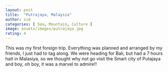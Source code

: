 ```yaml
---
layout: post
title:  "Putrajaya, Malaysia"
author: sid
categories: [ Sea, Mountain, Culture ]
image: assets/images/putrajaya.jpg
rating: 4
---
```

This was my first foreign trip. Everything was planned and arranged by my friends, I just had to tag along. We were heading for Bali, but had a 7 hours halt in Malasiya, so we thought why not go visit the Smart city of Putajaya and boy, oh boy, it was a marvel to admire!!

<div class="pa-carousel-widget" style="width:100%; height:480px; display:none;"
  data-link="https://www.tripadvisor.in/Attractions-g298305-Activities-Putrajaya_Wilayah_Persekutuan.html"
  data-title="Putrajaya, Malaysia"
  data-description="Snaps taken during Putrajaya trip"
  data-delay="3">
  <object data="https://lh3.googleusercontent.com/FARlv0mvasN1jeFQ-2Zuwet5eBN9f0LRW9uflxkWoc1WaGxH4bNLyLyDMhy5vfgT3KxUO_g9Y-7SA3FPmhOn8QQZbzPnegxQONlmejq1d-pfwuJ-aFRtLpRtlQ984IzCnn9voaiw2xg=w1920-h1080"></object>
  <object data="https://lh3.googleusercontent.com/BKmDP_nrhbrged5xFiXhVeWLsNCjzhmby_-ZYFcYgqrmFfMcvVMAxe_ws6O6cLyZ0JWpOr0H6xxpLebfrhCbqp9rd4tTg0K1hJckEZgacpMh_oW8nXur-0f0aisCHzKLkq2xXbIMuPI=w1920-h1080"></object>
  <object data="https://lh3.googleusercontent.com/6M299Q9semOTELISzo6orTlJieeSCxvuabkR6pJakCosTEa4CEj1BgdzneRhYCzQHOuRFrjtlfCChpmTPZpii690E6LCR5bOlA2X2_4QDiql4q6qJ3mweXrhg-MHEqylLw1abpgkTwE=w1920-h1080"></object>
  <object data="https://lh3.googleusercontent.com/6dpdaSy2z4TtqLIFaWKRjuTBeh6Cl6wq7OjNaJBzgAOCnEXdjzHE1geat1Tpb5xBWBVRypfQpOc02JzpD54sI0RjDKaix8hkvGNDlV4OHAn53AGYFj1_tB6gnwCondx3qq2CoKCODqs=w1920-h1080"></object>
  <object data="https://lh3.googleusercontent.com/eVuxpWouMWnlzcaQN16-NN-c3Eus1pyjqciRXTf_E7v2hRGyYrEeu8blUEpqCTF6k0Mf7KiZlwjp3lz_Lxoj0gn8v3PH99rO6VN2ZM53z6LY3SUY_PzHkvAPjvG9zQ0UEFuK_iUqRv0=w1920-h1080"></object>
  <object data="https://lh3.googleusercontent.com/FfVxcEsl7P6DYO4bFWk8GEWdUsKAGFc-EYSvaf26jGBuBIUMQZA-hp-CFluG1ghj8_BKkf7Nudihoj_0yhMLisy4ZeDcZOFv7EwAY53iQDpMZImcaD5VVg59F2N-npjWJBOJo2aUcts=w1920-h1080"></object>
  <object data="https://lh3.googleusercontent.com/WpMYI0HuwYa2bFO-ZfDCHQXxYA8zjkbD4hT1f8P5MCBXvtOAtSKw1hCBV6OMMJOHFbY5ZQN_JINn76sUayOo6K3KqA6nuamDu5atIRIB9m5WsJxJDBexW7GnCzbsSs1ZAkMXVzW1rHY=w1920-h1080"></object>
  <object data="https://lh3.googleusercontent.com/bGr2tBaV1ow-jpeutbmRnsTHFWLSt8IEH9dIEc-pGlS5WZ8n9nSal9ggQt6h2g8jEtdxchbf_a6d6mXsdaikSltyxE2oMnKHT3JSPE6fy-ua7qxIA5Op3L8a75FYU3J8uGk4gYfwrek=w1920-h1080"></object>
  <object data="https://lh3.googleusercontent.com/-7G4pDZAnpnjw_UPKmiRoqNA6eemCSew5m5R7lHYirgjAddrUqgpx-U-pfbd0rHeeZKTQxcIRfyLfXOwMBja--R6UUkxoE90g8W6w6lSY2nZlsPZKNNgoBIm_ZiLfk0Ah6F4yJANTNI=w1920-h1080"></object>
  <object data="https://lh3.googleusercontent.com/l3mEjq0Bi1-RheYrBELI0832PBu9U6kXnU07S4GB5ZKR2LZL7m4Nm2n5y3SK-kQXnomHpERu6VSM5fD72vhUNpD3KB-ByNUS-72k9EoG51a7fireAE5YvVBpuNtv2A6Y-EYVqcDkYxQ=w1920-h1080"></object>
  <object data="https://lh3.googleusercontent.com/uRnDsNKRsbrPXJUUavC3ceGr44rr8PxeSoMEHcL97BxM7swYoY8-7aR3Fq4LJFVST4ThEpq_HrwlJQjk2z2w3chrLP9s2AN1jGFU1Woi66YoobdKY-cmRXpsQMxJjp7igEYJXarmp2w=w1920-h1080"></object>
  <object data="https://lh3.googleusercontent.com/ulLiv3fWqDkSRiX9A25sMF2Z_9u2kR7DGCK2KWyoqLTqtxTSJTXsnYmtrri22qORO_3eg2nptl7sxk9UzQW2Hy8DdwVLbXfNdUryrpqvnzgqVwkWARDUVxfVujIqn2iyTDxa4AMJCYo=w1920-h1080"></object>
  <object data="https://lh3.googleusercontent.com/cL9RTrJpKZKLpPNJwFUDqmKqBlT8d4AKfVcqLxv8QNJBQSDhwDhG77iXriNfg4H8neqxTz4dcuNcfryzBE7B5c45sp3KfVgcMGFUvmRjsYDiMvIyaVVbw1bGpIwFsI_k2LKyz9XzIlQ=w1920-h1080"></object>
  <object data="https://lh3.googleusercontent.com/y04tIAlVNbW0MHur5LOsnqX7bbLtUEM7XystaqBPNt9shZ4Q2Zf3ukI64VSVa3uGRMmmlQ4I4tQsvVWsTL5uaLKRxk1E8-VDhtqFKdz5IQj7jWMkRa15T39fNzZphIgVmHSF01ZHVaQ=w1920-h1080"></object>
  <object data="https://lh3.googleusercontent.com/VYsgHknKS3e1NV7uT7isQ84dz_hwtzxyYVykRRIHRTVDBxZBH1iQ3WMqPBg7Kemjlhoa7sEr7rxSpeuJ1j_tJwJpHPoDOk0MJHwg0TZbtcofY9e7hFedvD3iPzDdsswaI9lqstpQ8JU=w1920-h1080"></object>
  <object data="https://lh3.googleusercontent.com/GLS6OMXieHe-TB4_RLo5zfob-0h5F7qrySHZLc8l-k4SSKGQTu7aLOGmS6BIXywhZTaBKtKqx4jxJcIGCPfxYK_VjUFafy29t9dW5U7NMR516Mae1gX4cpHoCC6UooeTpcBoLxRqd2I=w1920-h1080"></object>
  <object data="https://lh3.googleusercontent.com/ApFBFNHiieSfsUBDMhNWm0RN4kOBgCHDLTZlQXs03E_W-XiA9BroDqkDPR99Qwvb9CaSjE8tem7spYA_qno32FkHLZFX21_Z2Pu44BsU2mo72QrV7O0YMhL045Kl573H_5wcaqjbApY=w1920-h1080"></object>
  <object data="https://lh3.googleusercontent.com/atZSYAAsIr55s30vBk_LlejtTtbr5Wuqq0QadSF5lqjBdPQuwaklMPW-QdEkI6fVa3MlM11UHQh4-OiS8ud49AQ7klXnCgkSlWwAkX2MYrZvWu137C_QmbArJtD51XXLooJWCdSUM_E=w1920-h1080"></object>
</div>
